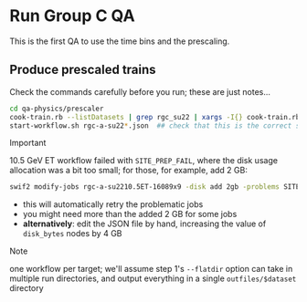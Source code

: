 # Run Group C QA

This is the first QA to use the time bins and the prescaling.

## Produce prescaled trains

Check the commands carefully before you run; these are just notes...
```bash
cd qa-physics/prescaler
cook-train.rb --listDatasets | grep rgc_su22 | xargs -I{} cook-train.rb --dataset {} --coatjava 10.1.1
start-workflow.sh rgc-a-su22*.json  ## check that this is the correct set of JSON files before running
```

> [!IMPORTANT]
> 10.5 GeV ET workflow failed with `SITE_PREP_FAIL`, where the disk usage allocation was a bit too small; for those,
> for example, add 2 GB:
> ```bash
> swif2 modify-jobs rgc-a-su2210.5ET-16089x9 -disk add 2gb -problems SITE_PREP_FAIL
> ```
> - this will automatically retry the problematic jobs
> - you might need more than the added 2 GB for some jobs
> - **alternatively**: edit the JSON file by hand, increasing the value of `disk_bytes` nodes by 4 GB
<!--`-->

> [!NOTE]
> one workflow per target; we'll assume step 1's `--flatdir` option can take in multiple run directories,
> and output everything in a single `outfiles/$dataset` directory
